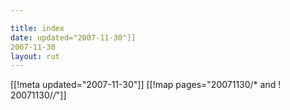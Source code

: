 ```yaml
---

title: index
date: updated="2007-11-30"]]
2007-11-30
layout: rut
---
```


[[!meta updated="2007-11-30"]]
[[!map pages="20071130/* and ! 20071130/*/*"]]
